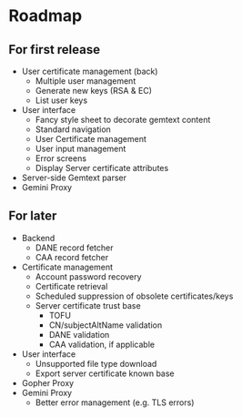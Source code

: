 # Roadmap

## For first release
* User certificate management (back)
    * Multiple user management
    * Generate new keys (RSA & EC)
    * List user keys
* User interface
    * Fancy style sheet to decorate gemtext content
    * Standard navigation
    * User Certificate management
    * User input management
    * Error screens
    * Display Server certificate attributes
* Server-side Gemtext parser
* Gemini Proxy

## For later
* Backend
    * DANE record fetcher
    * CAA record fetcher
* Certificate management
    * Account password recovery
    * Certificate retrieval
    * Scheduled suppression of obsolete certificates/keys
    * Server certificate trust base
         * TOFU
         * CN/subjectAltName validation
         * DANE validation
         * CAA validation, if applicable
* User interface
    * Unsupported file type download
    * Export server certificate known base
* Gopher Proxy
* Gemini Proxy
    * Better error management (e.g. TLS errors)
